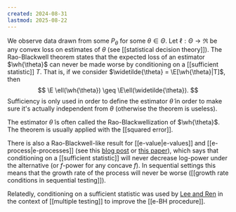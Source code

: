 ```yaml
---
created: 2024-08-31
lastmod: 2025-08-22
---
```


We observe data drawn from some $P_\theta$ for some $\theta\in\Theta$.  Let $\ell:\Theta\to\Re$ be any convex loss on estimates of $\theta$ (see [[statistical decision theory]]). The Rao-Blackwell theorem states that the expected loss of an estimator $\wh{\theta}$ can never be made worse by conditioning on a [[sufficient statistic]] $T$. That is, if we consider $\widetilde{\theta} = \E[\wh{\theta}|T]$, then 
$$
\E \ell(\wh{\theta}) \geq \E\ell(\widetilde{\theta}).
$$
Sufficiency is only used in order to define the estimator $\widetilde{\theta}$ in order to make sure it's actually independent from $\theta$ (otherwise the theorem is useless). 

The estimator $\widetilde{\theta}$ is often called the Rao-Blackwellization of $\wh{\theta}$. The theorem is usually applied with the [[squared error]]. 

There is also a Rao-Blackwell-like result for [[e-value|e-values]] and [[e-process|e-processes]] (see this [blog post](https://benchugg.com/research_notes/rao-blackwell-evalues/) or [this paper](https://arxiv.org/pdf/2508.00770)), which says that conditioning on a [[sufficient statistic]] will never decrease log-power under the alternative (or $f$-power for any concave $f$). In sequential settings this means that the growth rate of the process will never be worse ([[growth rate conditions in sequential testing]]). 

Relatedly, conditioning on a sufficient statistic was used by [Lee and Ren](https://arxiv.org/pdf/2404.17562) in the context of [[multiple testing]] to improve the [[e-BH procedure]]. 